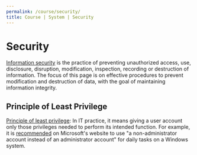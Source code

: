 ```yaml
---
permalink: /course/security/
title: Course | System | Security
---
```

# Security

[Information security](https://en.wikipedia.org/wiki/Information_security) is the practice of preventing unauthorized access, use, disclosure, disruption, modification, inspection, recording or destruction of information. The focus of this page is on effective procedures to prevent modification and destruction of data, with the goal of maintaining information integrity.

## Principle of Least Privilege

[Principle of least privilege](https://en.wikipedia.org/wiki/Principle_of_least_privilege): In IT practice, it means giving a user account only those privileges needed to perform its intended function. For example, it is [recommended](https://technet.microsoft.com/en-us/library/cc700846.aspx) on Microsoft's website to use "a non-administrator account instead of an administrator account" for daily tasks on a Windows system.

